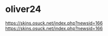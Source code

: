 # oliver24
https://skins.osuck.net/index.php?newsid=166
https://skins.osuck.net/index.php?newsid=166

